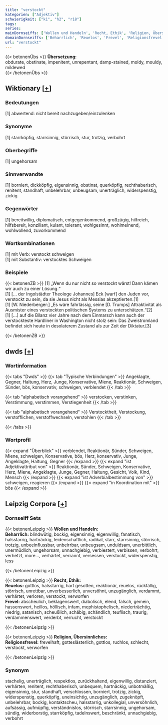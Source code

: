 ```yaml
---
title: "verstockt"
kategorien: ["Adjektiv"]
schwierigkeit: ["k1", "h2", "r18"]
tags:
series:
mainDornseiffs: ['Wollen und Handeln', 'Recht, Ethik', 'Religion, Übersinnliches']
domainDornseiffs: ['Beharrlich', 'Reuelos', 'Frevel', 'Religionsfrevel']
url: "verstockt"
---
```


{{< betonenÜbs >}}
**Übersetzung:**  
obdurate, obstinate, impenitent, unrepentant, damp-stained, moldy, mouldy, mildewed  
{{< /betonenÜbs >}}

## Wiktionary [[+](https://de.wiktionary.org/wiki/verstockt)]

### Bedeutungen
[1] abwertend: nicht bereit nachzugeben/einzulenken  

### Synonyme
[1] starrköpfig, starrsinnig, störrisch, stur, trotzig, verbohrt  

### Oberbegriffe
[1] ungehorsam  

### Sinnverwandte
[1] borniert, dickköpfig, eigensinnig, obstinat, querköpfig, rechthaberisch, renitent, standhaft, unbelehrbar, unbeugsam, unerträglich, widerspenstig, zickig  

### Gegenwörter
[1] bereitwillig, diplomatisch, entgegenkommend, großzügig, hilfreich, hilfsbereit, konziliant, kulant, tolerant, wohlgesinnt, wohlmeinend, wohlwollend, zuvorkommend  

### Wortkombinationen
[1] mit Verb: verstockt schweigen  
[1] mit Substantiv: verstocktes Schweigen  

### Beispiele
{{< betonenZB >}}
[1] „Wenn du nur nicht so verstockt wärst! Dann kämen wir auch zu einer Lösung.“  
[1] [… der Ingolstädter Theologe Johannes] Eck [warf] den Juden vor, verstockt zu sein, da sie Jesus nicht als Messias akzeptierten.[1]  
[1] [W. Niederberger:] „Es wäre fahrlässig, seine [D. Trumps] Attraktivität als Ausmister eines verstockten politischen Systems zu unterschätzen.“[2]  
[1] […] auf die Bilanz vier Jahre nach dem Einmarsch kann auch der verstockteste Hardliner in Washington nicht stolz sein: Das Zweistromland befindet sich heute in desolaterem Zustand als zur Zeit der Diktatur.[3]  

{{< /betonenZB >}}


## dwds [[+](https://www.dwds.de/wb/verstockt)]

### Wortinformation
{{< tabs "Dwds" >}}
{{< tab "Typische Verbindungen" >}}
Angeklagte, Gegner, Haltung, Herz, Junge, Konservative, Miene, Reaktionär, Schweigen, Sünder, bös, konservativ, schweigen, verblendet
{{< /tab >}}

{{< tab "alphabetisch vorangehend" >}}
verstocken, verstinken, Verstimmung, verstimmen, Verstiegenheit
{{< /tab >}}

{{< tab "alphabetisch vorangehend" >}}
Verstocktheit, Verstockung, verstofflichen, verstoffwechseln, verstohlen
{{< /tab >}}

{{< /tabs >}}

### Wortprofil
{{< expand "Überblick" >}} verblendet, Reaktionär, Sünder, Schweigen, Miene, schweigen, Konservative, bös, Herz, konservativ, Junge, Angeklagte, Haltung, Gegner {{< /expand >}}
{{< expand "ist Adjektivattribut von" >}} Reaktionär, Sünder, Schweigen, Konservative, Herz, Miene, Angeklagte, Junge, Gegner, Haltung, Gesicht, Volk, Kind, Mensch {{< /expand >}}
{{< expand "ist Adverbialbestimmung von" >}} schweigen, reagieren {{< /expand >}}
{{< expand "in Koordination mit" >}} bös {{< /expand >}}

## Leipzig Corpora [[+](https://corpora.uni-leipzig.de/en/res?word=verstockt&corpusId=deu_newscrawl-public_2018)]

### Dornseiff Sets
{{< betonenLeipzig >}}
**Wollen und Handeln:**  
**Beharrlich:** blindwütig, bockig, eigensinnig, eigenwillig, fanatisch, halsstarrig, hartnäckig, leidenschaftlich, radikal, starr, starrsinnig, störrisch, trotzig, unbeeinflussbar, unbeirrbar, unbeugsam, unduldsam, unerbittlich, unermüdlich, ungehorsam, unnachgiebig, verbiestert, verbissen, verbohrt, verhetzt, more..., verhärtet, verrannt, versessen, verstockt, widerspenstig, less  

{{< /betonenLeipzig >}}


{{< betonenLeipzig >}}
**Recht, Ethik:**  
**Reuelos:** gottlos, halsstarrig, hart gesotten, reaktionär, reuelos, rückfällig, störrisch, unrettbar, unverbesserlich, unversöhnt, unzugänglich, verdammt, verhärtet, verloren, verstockt, verworfen  
**Frevel:** abscheulich, beklagenswert, diabolisch, elend, falsch, gemein, hassenswert, heillos, höllisch, infam, mephistophelisch, niederträchtig, niedrig, satanisch, scheußlich, schäbig, schändlich, teuflisch, traurig, verdammenswert, verderbt, verrucht, verstockt  

{{< /betonenLeipzig >}}


{{< betonenLeipzig >}}
**Religion, Übersinnliches:**  
**Religionsfrevel:** frevelhaft, gotteslästerlich, gottlos, ruchlos, schlecht, verstockt, verworfen  

{{< /betonenLeipzig >}}

### Synonym
stachelig, unerträglich, respektlos, zurückhaltend, eigenwillig, distanziert, verhärten, renitent, rechthaberisch, unbequem, hartnäckig, unbotmäßig, eigensinnig, stur, standhaft, verschlossen, borniert, trotzig, zickig, widerspenstig, querköpfig, uneinsichtig, unzugänglich, zugeknöpft, unbelehrbar, bockig, kontaktscheu, halsstarrig, unkollegial, unversöhnlich, aufsässig, aufmüpfig, verständnislos, störrisch, starrsinnig, ungehorsam, sündig, widerborstig, starrköpfig, tadelnswert, beschränkt, unnachgiebig, verbohrt

